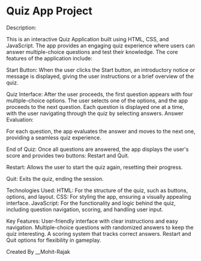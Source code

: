 # Quiz App Project

Description:

This is an interactive Quiz Application built using HTML, CSS, and JavaScript. The app provides an engaging quiz experience where users can answer multiple-choice questions and test their knowledge. The core features of the application include:

Start Button:
When the user clicks the Start button, an introductory notice or message is displayed, giving the user instructions or a brief overview of the quiz.

Quiz Interface:
After the user proceeds, the first question appears with four multiple-choice options. The user selects one of the options, and the app proceeds to the next question.
Each question is displayed one at a time, with the user navigating through the quiz by selecting answers.
Answer Evaluation:

For each question, the app evaluates the answer and moves to the next one, providing a seamless quiz experience.

End of Quiz:
Once all questions are answered, the app displays the user's score and provides two buttons: Restart and Quit.

Restart: Allows the user to start the quiz again, resetting their progress.

Quit: Exits the quiz, ending the session.

Technologies Used:
HTML: For the structure of the quiz, such as buttons, options, and layout.
CSS: For styling the app, ensuring a visually appealing interface.
JavaScript: For the functionality and logic behind the quiz, including question navigation, scoring, and handling user input.

Key Features:
User-friendly interface with clear instructions and easy navigation.
Multiple-choice questions with randomized answers to keep the quiz interesting.
A scoring system that tracks correct answers.
Restart and Quit options for flexibility in gameplay.


Created By __Mohit-Rajak 